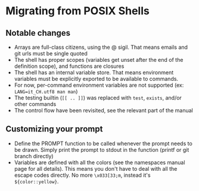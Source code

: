 # Migrating from POSIX Shells

## Notable changes
 - Arrays are full-class citizens, using the @ sigil. That means emails and git urls must be single quoted
 - The shell has proper scopes (variables get unset after the end of the definition scope), and functions are closures
 - The shell has an internal variable store. That means environment variables must be explicitly exported to be available to commands.
 - For now, per-command environment variables are not supported (ex: `LANG=it_CH.utf8 man man`)
 - The testing builtin (`[[ .. ]]`) was replaced with `test`, `exists`, and/or other commands
 - The control flow have been revisited, see the relevant part of the manual

## Customizing your prompt
 - Define the PROMPT function to be called whenever the prompt needs to be drawn. Simply print the prompt to stdout in the function (printf or git branch directly)
 - Variables are defined with all the colors (see the namespaces manual page for all details). This means you don't have to deal with all the escape codes directly. No more `\x033[33;m`, instead it's `${color::yellow}`.
